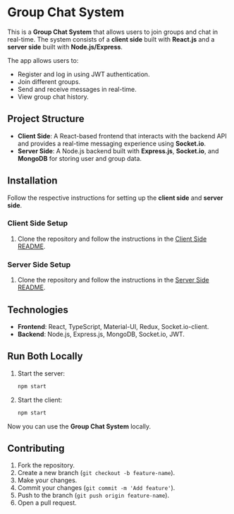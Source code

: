 # Group Chat System

This is a **Group Chat System** that allows users to join groups and chat in real-time. The system consists of a **client side** built with **React.js** and a **server side** built with **Node.js/Express**.

The app allows users to:
- Register and log in using JWT authentication.
- Join different groups.
- Send and receive messages in real-time.
- View group chat history.

## Project Structure

- **Client Side**: A React-based frontend that interacts with the backend API and provides a real-time messaging experience using **Socket.io**.
- **Server Side**: A Node.js backend built with **Express.js**, **Socket.io**, and **MongoDB** for storing user and group data.

## Installation

Follow the respective instructions for setting up the **client side** and **server side**.

### Client Side Setup

1. Clone the repository and follow the instructions in the [Client Side README](./client-side/README.md).

### Server Side Setup

1. Clone the repository and follow the instructions in the [Server Side README](./server-side/README.md).

## Technologies

- **Frontend**: React, TypeScript, Material-UI, Redux, Socket.io-client.
- **Backend**: Node.js, Express.js, MongoDB, Socket.io, JWT.

## Run Both Locally

1. Start the server:
    ```bash
    npm start
    ```

2. Start the client:
    ```bash
    npm start
    ```

Now you can use the **Group Chat System** locally.

## Contributing

1. Fork the repository.
2. Create a new branch (`git checkout -b feature-name`).
3. Make your changes.
4. Commit your changes (`git commit -m 'Add feature'`).
5. Push to the branch (`git push origin feature-name`).
6. Open a pull request.
